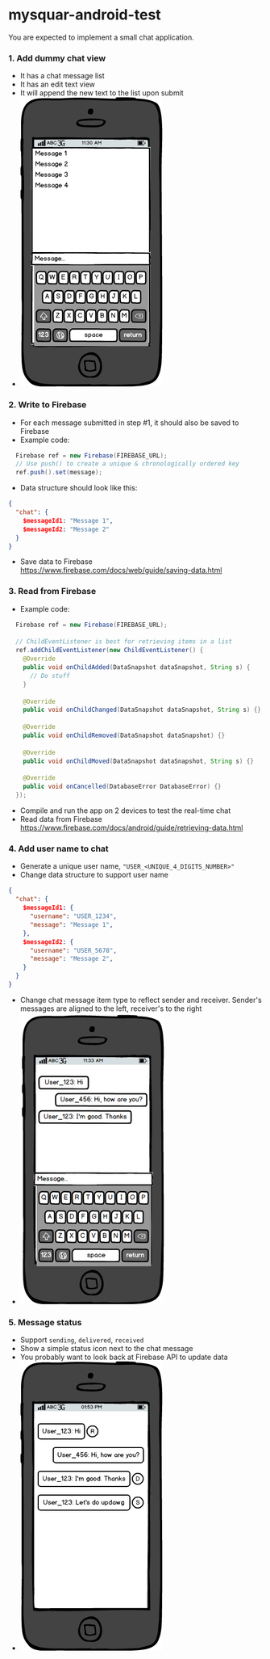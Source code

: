 # mysquar-android-test
You are expected to implement a small chat application. 

### 1. Add dummy chat view
* It has a chat message list
* It has an edit text view
* It will append the new text to the list upon submit
* ![Mock 1](https://raw.githubusercontent.com/khacanh/public-assets/master/mocks/chat_1.png)

### 2. Write to Firebase
* For each message submitted in step #1, it should also be saved to Firebase
* Example code:
```java
  Firebase ref = new Firebase(FIREBASE_URL);
  // Use push() to create a unique & chronologically ordered key  
  ref.push().set(message);
```
* Data structure should look like this: 
```json
{
  "chat": {
    $messageId1: "Message 1",
    $messageId2: "Message 2"
  }
}
```
* Save data to Firebase https://www.firebase.com/docs/web/guide/saving-data.html

### 3. Read from Firebase
* Example code:
```java
  Firebase ref = new Firebase(FIREBASE_URL);
  
  // ChildEventListener is best for retrieving items in a list
  ref.addChildEventListener(new ChildEventListener() {
    @Override
    public void onChildAdded(DataSnapshot dataSnapshot, String s) {
      // Do stuff
    }
    
    @Override
    public void onChildChanged(DataSnapshot dataSnapshot, String s) {}
    
    @Override
    public void onChildRemoved(DataSnapshot dataSnapshot) {}
    
    @Override
    public void onChildMoved(DataSnapshot dataSnapshot, String s) {}
    
    @Override
    public void onCancelled(DatabaseError DatabaseError) {}
  });
```
* Compile and run the app on 2 devices to test the real-time chat
* Read data from Firebase https://www.firebase.com/docs/android/guide/retrieving-data.html

### 4. Add user name to chat
* Generate a unique user name, `"USER_<UNIQUE_4_DIGITS_NUMBER>"`
* Change data structure to support user name
```json
{
  "chat": {
    $messageId1: {
      "username": "USER_1234",
      "message": "Message 1",
    },
    $messageId2: {
      "username": "USER_5678",
      "message": "Message 2",
    }
  }
}
```
* Change chat message item type to reflect sender and receiver. Sender's messages are aligned to the left, receiver's to the right
* ![Mock 2](https://raw.githubusercontent.com/khacanh/public-assets/master/mocks/chat_2.png)

### 5. Message status
* Support `sending`, `delivered`, `received`
* Show a simple status icon next to the chat message
* You probably want to look back at Firebase API to update data
* ![Mock 3](https://raw.githubusercontent.com/khacanh/public-assets/master/mocks/chat_3.png)
